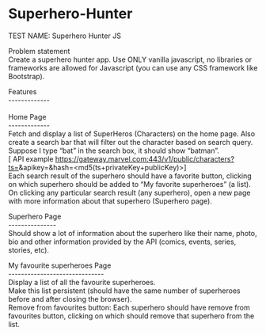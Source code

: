 # Superhero-Hunter

TEST NAME: Superhero Hunter JS

Problem statement <br>
Create a superhero hunter app. Use ONLY vanilla javascript, no libraries or frameworks are allowed for Javascript (you can use any CSS framework like Bootstrap).<br>


 Features <br>
 ------------- <br>
  <br>
Home Page  <br>
------------- <br>
Fetch and display a list of SuperHeros (Characters) on the home page. Also create a search bar that will filter out the character based on search query. Suppose I type “bat” in the search box, it should show “batman”.  <br>
[ API example https://gateway.marvel.com:443/v1/public/characters?ts=<time-stamp>&apikey=<public-key>&hash=<md5(ts+privateKey+publicKey)>] <br>
Each search result of the superhero should have a favorite button, clicking on which superhero should be added to “My favorite superheroes” (a list). <br>
On clicking any particular search result (any superhero), open a new page with more information about that superhero (Superhero page). <br>

Superhero Page <br>
 --------------- <br>
Should show a lot of information about the superhero like their name, photo, bio and other information provided by the API (comics, events, series, stories, etc). <br>

My favourite superheroes Page <br>
 ------------------------------ <br>
Display a list of all the favourite superheroes. <br>
Make this list persistent (should have the same number of superheroes before and after closing the browser). <br>
Remove from favourites button: Each superhero should have remove from favourites button, clicking on which should remove that superhero from the list. <br>
